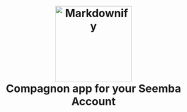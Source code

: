<h1 align="center">
  <br>
  <a href="http://www.seemba.com"><img src="https://www.seemba.com/assets/logo_l.png" alt="Markdownify" width="200"></a>
  <br>
  Compagnon app for your Seemba Account
  <br>
</h1>

